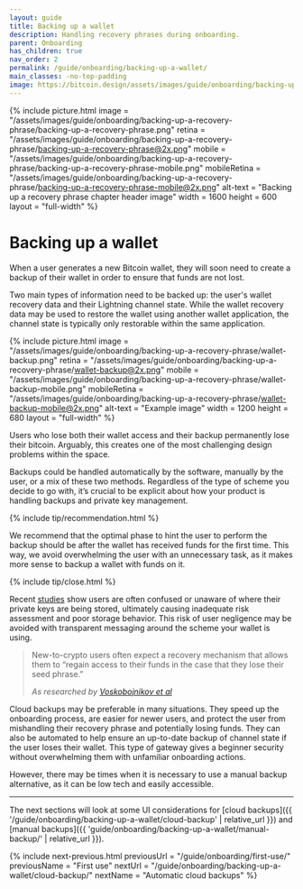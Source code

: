 ```yaml
---
layout: guide
title: Backing up a wallet
description: Handling recovery phrases during onboarding.
parent: Onboarding
has_children: true
nav_order: 2
permalink: /guide/onboarding/backing-up-a-wallet/
main_classes: -no-top-padding
image: https://bitcoin.design/assets/images/guide/onboarding/backing-up-a-recovery-phrase/backing-up-a-recovery-phrase-preview.png
---
```


<!--

Editor's notes

This chapter covers backing up a recovery phrase during user onboarding.

Illustration sources

- https://www.figma.com/file/qr4P17z6WSPADm6oW0cKw2/?node-id=0%3A1
- https://www.figma.com/file/q9EgLqOKcIVc0Cq7khtpNm/Onboarding-%3E-Backups?node-id=0%3A1

-->

{% include picture.html
   image = "/assets/images/guide/onboarding/backing-up-a-recovery-phrase/backing-up-a-recovery-phrase.png"
   retina = "/assets/images/guide/onboarding/backing-up-a-recovery-phrase/backing-up-a-recovery-phrase@2x.png"
   mobile = "/assets/images/guide/onboarding/backing-up-a-recovery-phrase/backing-up-a-recovery-phrase-mobile.png"
   mobileRetina = "/assets/images/guide/onboarding/backing-up-a-recovery-phrase/backing-up-a-recovery-phrase-mobile@2x.png"
   alt-text = "Backing up a recovery phrase chapter header image"
   width = 1600
   height = 600
   layout = "full-width"
%}

# Backing up a wallet

When a user generates a new Bitcoin wallet, they will soon need to create a backup of their wallet in order to ensure that funds are not lost.

Two main types of information need to be backed up: the user's wallet recovery data and their Lightning channel state. While the wallet recovery data may be used to restore the wallet using another wallet application, the channel state is typically only restorable within the same application.

{% include picture.html
image = "/assets/images/guide/onboarding/backing-up-a-recovery-phrase/wallet-backup.png"
retina = "/assets/images/guide/onboarding/backing-up-a-recovery-phrase/wallet-backup@2x.png"
mobile = "/assets/images/guide/onboarding/backing-up-a-recovery-phrase/wallet-backup-mobile.png"
mobileRetina = "/assets/images/guide/onboarding/backing-up-a-recovery-phrase/wallet-backup-mobile@2x.png"
alt-text = "Example image"
width = 1200
height = 680
layout = "full-width"
%}

Users who lose both their wallet access and their backup permanently lose their bitcoin. Arguably, this creates one of the most challenging design problems within the space.

Backups could be handled automatically by the software, manually by the user, or a mix of these two methods. Regardless of the type of scheme you decide to go with, it’s crucial to be explicit about how your product is handling backups and private key management.

{% include tip/recommendation.html %}

We recommend that the optimal phase to hint the user to perform the backup should be after the wallet has received funds for the first time. This way, we avoid overwhelming the user with an unnecessary task, as it makes more sense to backup a wallet with funds on it.

{% include tip/close.html %}

Recent [studies](https://dl.acm.org/doi/fullHtml/10.1145/3411764.3445679) show users are often confused or unaware of where their private keys are being stored, ultimately causing inadequate risk assessment and poor storage behavior. This risk of user negligence may be avoided with transparent messaging around the scheme your wallet is using.

> New-to-crypto users often expect a recovery mechanism that allows them to “regain access to their funds in the case that they lose their seed phrase.”
>
> <cite>As researched by <a href="https://dl.acm.org/doi/fullHtml/10.1145/3411764.3445679">Voskobojnikov et al</a></cite>

Cloud backups may be preferable in many situations. They speed up the onboarding process, are easier for newer users, and protect the user from mishandling their recovery phrase and potentially losing funds. They can also be automated to help ensure an up-to-date backup of channel state if the user loses their wallet. This type of gateway gives a beginner security without overwhelming them with unfamiliar onboarding actions.

However, there may be times when it is necessary to use a manual backup alternative, as it can be low tech and easily accessible.

---

The next sections will look at some UI considerations for [cloud backups]({{ '/guide/onboarding/backing-up-a-wallet/cloud-backup' | relative_url }}) and [manual backups]({{ 'guide/onboarding/backing-up-a-wallet/manual-backup/' | relative_url }}).

{% include next-previous.html
   previousUrl = "/guide/onboarding/first-use/"
   previousName = "First use"
   nextUrl = "/guide/onboarding/backing-up-a-wallet/cloud-backup/"
   nextName = "Automatic cloud backups"
%}
